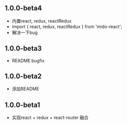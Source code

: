 ## 1.0.0-beta4
- 内置react, redux, reactRedux
- import { react, redux, reactRedux } from 'mido-react';
- 解决一下bug

## 1.0.0-beta3
- README bugfix

## 1.0.0-beta2
- 添加README

## 1.0.0-beta1
- 实现react + redux + react-router 融合